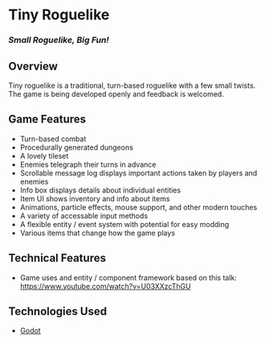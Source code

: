 # Tiny Roguelike

### *Small Roguelike, Big Fun!*

## Overview
Tiny roguelike is a traditional, turn-based roguelike with a few small twists. The game is being developed openly and feedback is welcomed.

## Game Features
- Turn-based combat
- Procedurally generated dungeons
- A lovely tileset
- Enemies telegraph their turns in advance
- Scrollable message log displays important actions taken by players and enemies
- Info box displays details about individual entities
- Item UI shows inventory and info about items
- Animations, particle effects, mouse support, and other modern touches
- A variety of accessable input methods
- A flexible entity / event system with potential for easy modding
- Various items that change how the game plays

## Technical Features
- Game uses and entity / component framework based on this talk: https://www.youtube.com/watch?v=U03XXzcThGU

## Technologies Used
- [Godot](https://godotengine.org/)
